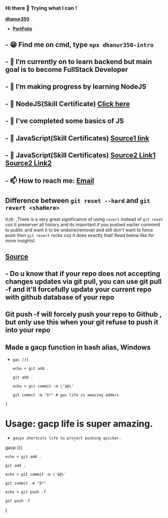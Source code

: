 ### Hi there 👋 Trying what I can !
**[dhanur350](https://github.com/dhanur350)**
- **[PortFolio](https://dhanur350.github.io/My_Portfolio/)**
## - 😁 Find me on cmd, type `npx dhanur350-intro`
## - 🔭 I’m currently on to learn backend but main goal is to become FullStack Developer
## - 🌱 I’m making progress by learning NodeJS
## - 🌱 NodeJS(Skill Certificate) [Click here](https://www.hackerrank.com/certificates/d760b382240e)
## - 🌱 I've completed some basics of JS
## - 🌱 JavaScript(Skill Certificates) [Source1 link](https://www.hackerrank.com/certificates/7b12add32d84)
## - 🌱 JavaScript(Skill Certificates) [Source2 Link1](https://skillsoft.digitalbadges.skillsoft.com/6cbf8cc6-94d2-4d64-8d97-801078149751) [Source2 Link2](https://drive.google.com/file/d/1arQYd47h32RQ2k-1iPhj0TUt7Pp9yj3d/view?usp=sharing)
## - 📫 How to reach me: [Email](mailto:dhanur297@gmail.com)
## Difference between `git reset --hard` and `git revert <shaHere>`
tl;dr: ,There is a very great significance of using `revert` instead of `git reset` coz it preserver all history and its important if you pushed earlier commmit to public and want it to be undone(remove) and still don't want to force push then `git revert` rocks coz it does exactly that! Read below like for more insights!.

## [Source](https://github.blog/2015-06-08-how-to-undo-almost-anything-with-git/#undo-a-public-change)  

## - Do u know that if your repo does not accepting changes updates via git pull, you can use git pull -f and it'll forcefully update your current repo with github database of your repo 
## Git push -f will forcely push your repo to Github , but only use this when your git refuse to push it into your repo
## Made a gacp function in bash alias, Windows 

- `gac (){`

    `echo + git add .`
    
    `git add .`
    
    `echo + git commit -m \'$@\'`
    
    `git commit -m "$*" # gac life is amazing adders`

`}`

# Usage: gacp life is super amazing. 
- `gacps shortcuts life to project pushing quicker.`

gacp (){

    echo + git add .
    
    git add .

    echo + git commit -m \'$@\'
    
    git commit -m "$*"

    echo + git push -f
    
    git push -f

}

<!--
**dhanur350/dhanur350** is a ✨ _special_ ✨ repository because its `README.md` (this file) appears on your GitHub profile.

Here are some ideas to get you started:


- 👯 I’m looking to collaborate on ...
- 🤔 I’m looking for help with ...
- 💬 Ask me about ...

-->
